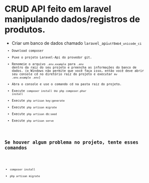 # CRUD API feito em laravel manipulando dados/registros de produtos.
- Criar um banco de dados chamado <code>laravel_api<code>utf8mb4_unicode_ci
- Download composer
- Puxe o projeto Laravel-Api do provedor git.
- Renomeie o arquivo <code>.env.example</code> para <code>.env</code> dentro da raiz do seu projeto e preencha as informações do banco de dados. (o Windows não permite que você faça isso, então você deve abrir seu console cd no diretório raiz do projeto e executar <code>mv .env.example .env</code>)
- Abra o console e use o comando cd na pasta raiz do projeto.
- Execute <code>composer install</code> ou <code>php composer.phar install</code>
- Execute <code>php artisan key:generate</code>
- Execute <code>php artisan migrate</code>
- Execute <code>php artisan db:seed</code>
- Execute <code>php artisan serve</code> 

<h2>Se houver algum problema no projeto, tente esses comandos</h2>

- <code>composer install</code>
- <code>php artisan migrate</code>
